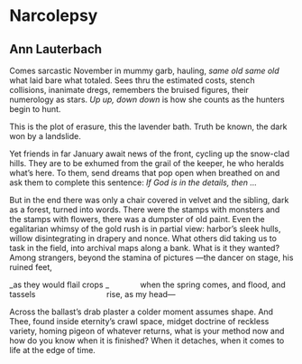 # Narcolepsy
## Ann Lauterbach
Comes sarcastic November in mummy garb, hauling,
 _same old same old_ what laid bare
what totaled. Sees thru the estimated costs, stench
collisions, inanimate dregs, remembers
the bruised figures, their
numerology as stars. _Up up, down down_
is how she counts as the hunters begin to hunt.

This is the plot of erasure, this the lavender bath.
Truth be known, the dark won by a landslide.

Yet friends in far January
await news of the front, cycling up the snow-clad hills.
They are to be exhumed from the grail of the keeper,
he who heralds what’s here. To them, send dreams
that pop open when breathed on
and ask them to complete this sentence:
 _If God is in the details, then ..._

But in the end there was only a chair covered in velvet
and the sibling, dark as a forest, turned into words.
There were the stamps with monsters
and the stamps with flowers,
there was a dumpster of old paint.
Even the egalitarian whimsy of the gold rush
is in partial view: harbor’s sleek hulls,
willow disintegrating in drapery and nonce.
What others did
taking us to task in the field, into archival maps
along a bank. What is it they wanted?
Among strangers, beyond the stamina of pictures
—the dancer on stage, his ruined feet,

 _as they would flail crops
_
             when the spring comes, and flood, and tassels
                               rise, as my head—


Across the ballast’s drab plaster
a colder moment assumes shape.
And Thee, found inside eternity’s crawl space,
midget doctrine of reckless variety,
homing pigeon of whatever returns,
what is your method now and
how do you know when it is finished?
When it detaches, when it comes to life at the edge of time.